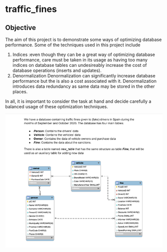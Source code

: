 # traffic_fines
## Objective
The aim of this project is to demonstrate some ways of optimizing database performance. Some of the techniques used in this project include
1. Indices
:even though they can be a great way of optimizing database performance, care must be taken in its usage as having too many indices on database tables can undesireably increase the cost of database operations (inserts and updates).
3. Denormalization
Denormalization can significantly increase database performance but the is also a cost associated with it. Denormalization introduces data redundancy as same data may be stored in the other places.

In all, it is important to consider the task at hand and decide carefully a balanced usage of these optimization techniques.

![Project Description Image](https://github.com/devKOfori/traffic_fines/blob/master/Traffic%20Fines%20Project/project_decription.png)
